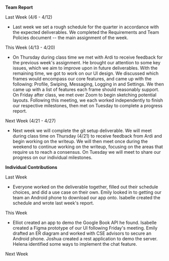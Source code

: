 **Team Report**

Last Week (4/6 - 4/12)
-  Last week we set a rough schedule for the quarter in accordance with the expected deliverables. We completed the Requirements and Team Policies document -- the main assignment of the week. 

This Week (4/13 - 4/20)
- On Thursday during class time we met with Ardi to receive feedback for the previous week's assignment. He brought our attention to some key issues, which we aim to improve upon in future deliverables. With the remaining time, we got to work on our UI design. We discussed which frames would encompass our core features, and came up with the following: Profile, Swiping, Messaging, Logging in and Settings. We then came up with a list of features each frame should reasonably support. On Friday after class, we met over Zoom to begin sketching potential layouts. Following this meeting, we each worked independently to finish our respective milestones, then met on Tuesday to complete a progress report. 

Next Week (4/21 - 4/27)
- Next week we will complete the git setup deliverable. We will meet during class time on Thursday (4/21) to receive feedback from Ardi and begin working on the writeup. We will then meet once during the weekend to continue working on the writeup, focusing on the areas that require us to reach a consensus. On Tuesday we will meet to share our progress on our individual milestones.  

**Individual Contributions**

Last Week
- Everyone worked on the deliverable together, filled out their schedule choices, and did a use case on their own. Emily looked in to getting our team an Android phone to download our app onto. Isabelle created the schedule and wrote last week's report. 

This Week
- Elliot created an app to demo the Google Book API he found. Isabelle created a Figma prototype of our UI following Friday's meeting. Emily drafted an ER diagram and worked with CSE advisors to secure an Android phone. Joshua created a rest application to demo the server. Helena identified some ways to implement the chat feature. 

Next Week
